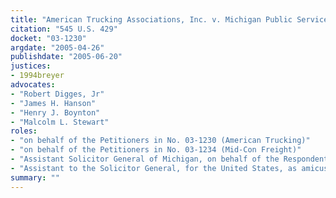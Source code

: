 ```yaml
---
title: "American Trucking Associations, Inc. v. Michigan Public Service Commission"
citation: "545 U.S. 429"
docket: "03-1230"
argdate: "2005-04-26"
publishdate: "2005-06-20"
justices:
- 1994breyer
advocates:
- "Robert Digges, Jr"
- "James H. Hanson"
- "Henry J. Boynton"
- "Malcolm L. Stewart"
roles:
- "on behalf of the Petitioners in No. 03-1230 (American Trucking)"
- "on behalf of the Petitioners in No. 03-1234 (Mid-Con Freight)"
- "Assistant Solicitor General of Michigan, on behalf of the Respondents"
- "Assistant to the Solicitor General, for the United States, as amicus curiae, supporting the Respondents in No. 03-1230 and supporting the Petitioners in No. 03-1234"
summary: ""
---
```


